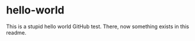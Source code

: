 # hello-world
This is a stupid hello world GitHub test.
There, now something exists in this readme.

